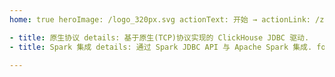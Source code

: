 ```yaml
---
home: true heroImage: /logo_320px.svg actionText: 开始 → actionLink: /zh/guide/introduction features:

- title: 原生协议 details: 基于原生(TCP)协议实现的 ClickHouse JDBC 驱动.
- title: Spark 集成 details: 通过 Spark JDBC API 与 Apache Spark 集成. footer: Apache License 2.0

---
```


